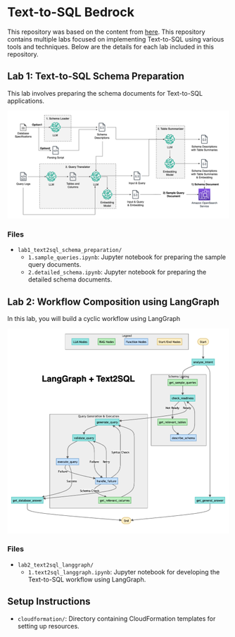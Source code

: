 # Text-to-SQL Bedrock

This repository was based on the content from [here](https://github.com/kevmyung/text-to-sql-bedrock). This repository contains multiple labs focused on implementing Text-to-SQL using various tools and techniques. Below are the details for each lab included in this repository. 

## Lab 1: Text-to-SQL Schema Preparation

This lab involves preparing the schema documents for Text-to-SQL applications.

![schema_prep](./images/text2sql/schema-prep-1.png)

### Files
- `lab1_text2sql_schema_preparation/`
  - `1.sample_queries.ipynb`: Jupyter notebook for preparing the sample query documents.
  - `2.detailed_schema.ipynb`: Jupyter notebook for preparing the detailed schema documents.

## Lab 2: Workflow Composition using LangGraph

In this lab, you will build a cyclic workflow using LangGraph

![langgraph](./images/text2sql/langgraph.png)

### Files
- `lab2_text2sql_langgraph/`
  - `1.text2sql_langgraph.ipynb`: Jupyter notebook for developing the Text-to-SQL workflow using LangGraph.



## Setup Instructions

- `cloudformation/`: Directory containing CloudFormation templates for setting up resources.

